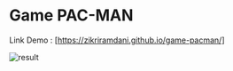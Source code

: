 # Game PAC-MAN

Link Demo : [https://zikriramdani.github.io/game-pacman/]

![result](https://github.com/zikriramdani/game-pacman/blob/main/ScreenShot.png)
